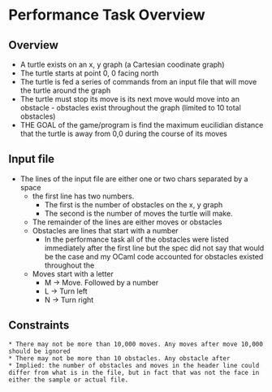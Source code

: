 # Performance Task Overview
## Overview
* A turtle exists on an x, y graph (a Cartesian coodinate graph)
* The turtle starts at point 0, 0 facing north
* The turtle is fed a series of commands from an input file that will move the turtle around the graph
* The turtle must stop its move is its next move would move into an obstacle - obstacles exist throughout the graph (limited to 10 total obstacles)
* THE GOAL of the game/program is find the maximum eucilidian distance that the turtle is away from 0,0 during the course of its moves

## Input file
* The lines of the input file are either one or two chars separated by a space
	* the first line has two numbers.
		* The first is the number of obstacles on the x, y graph
		* The second is the number of moves the turtle will make.
	* The remainder of the lines are either moves or obstacles
	* Obstacles are lines that start with a number
		* In the performance task all of the obstacles were listed immediately after the first line but the spec did not say that would be the case and my OCaml code accounted for obstacles existed throughout the
	* Moves start with a letter
		* M -> Move. Followed by a number
		* L -> Turn left
		* N -> Turn right

## Constraints
	* There may not be more than 10,000 moves. Any moves after move 10,000 should be ignored
	* There may not be more than 10 obstacles. Any obstacle after
	* Implied: the number of obstacles and moves in the header line could differ from what is in the file, but in fact that was not the face in either the sample or actual file.
